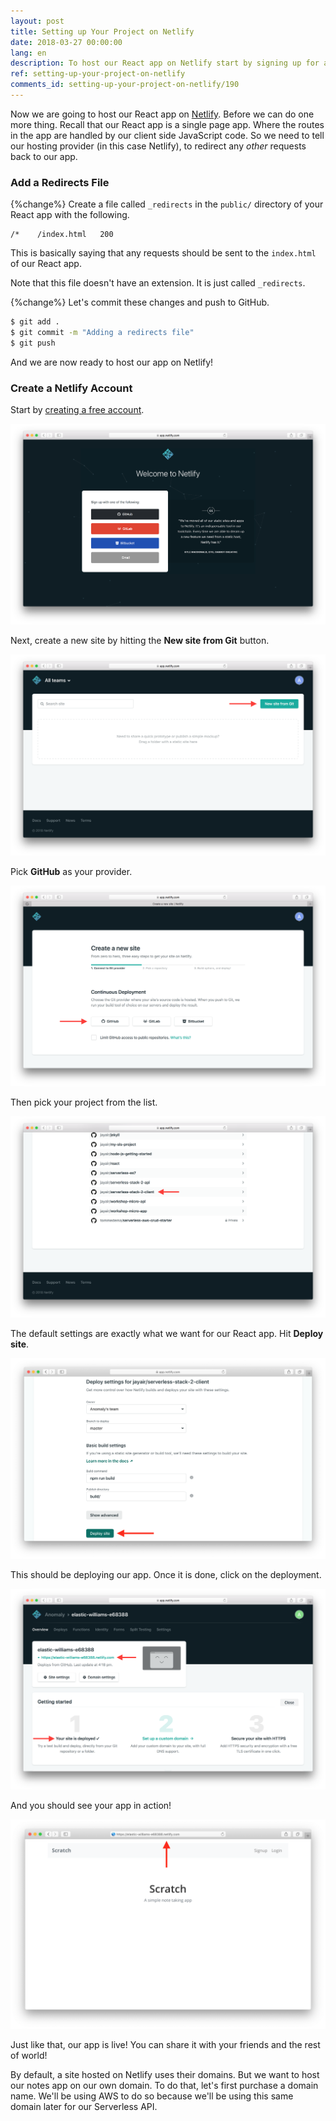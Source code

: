 ```yaml
---
layout: post
title: Setting up Your Project on Netlify
date: 2018-03-27 00:00:00
lang: en
description: To host our React app on Netlify start by signing up for a free account and adding your Git repository. We are also adding a catch all redirects file in our project root.
ref: setting-up-your-project-on-netlify
comments_id: setting-up-your-project-on-netlify/190
---
```



Now we are going to host our React app on [Netlify](https://www.netlify.com). Before we can do one more thing. Recall that our React app is a single page app. Where the routes in the app are handled by our client side JavaScript code. So we need to tell our hosting provider (in this case Netlify), to redirect any _other_ requests back to our app.

### Add a Redirects File

{%change%} Create a file called `_redirects` in the `public/` directory of your React app with the following.

```
/*    /index.html   200
```

This is basically saying that any requests should be sent to the `index.html` of our React app.

Note that this file doesn't have an extension. It is just called `_redirects`.

{%change%} Let's commit these changes and push to GitHub.

``` bash
$ git add .
$ git commit -m "Adding a redirects file"
$ git push
```

And we are now ready to host our app on Netlify!

### Create a Netlify Account

Start by [creating a free account](https://app.netlify.com/signup).

![Signup for Netlify screenshot](/assets/part2/signup-for-netlify.png)

Next, create a new site by hitting the **New site from Git** button.

![Hit new site from git button screenshot](/assets/part2/hit-new-site-from-git-button.png)

Pick **GitHub** as your provider.

![Select GitHub as provider screenshot](/assets/part2/select-github-as-provider.png)

Then pick your project from the list.

![Select GitHub repo from list screenshot](/assets/part2/select-github-repo-from-list.png)

The default settings are exactly what we want for our React app. Hit **Deploy site**.

![Hit Deploy site screenshot](/assets/part2/hit-deploy-site.png)

This should be deploying our app. Once it is done, click on the deployment.

![View deployed site screenshot](/assets/part2/view-deployed-site.png)

And you should see your app in action!

![Netlify deployed notes app screenshot](/assets/part2/netlify-deployed-notes-app.png)

Just like that, our app is live! You can share it with your friends and the rest of world!

By default, a site hosted on Netlify uses their domains. But we want to host our notes app on our own domain. To do that, let's first purchase a domain name. We'll be using AWS to do so because we'll be using this same domain later for our Serverless API.
